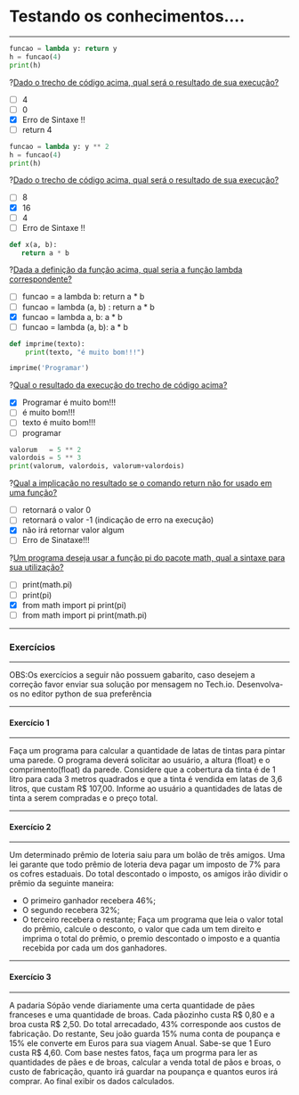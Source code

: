 # Testando os conhecimentos....
---
``` python
funcao = lambda y: return y
h = funcao(4)
print(h)
```
?[Dado o trecho de código acima, qual será o resultado de sua execução?](single)
-[ ] 4
-[ ] 0 
-[x] Erro de Sintaxe !! 
-[ ] return 4    

``` python
funcao = lambda y: y ** 2
h = funcao(4)
print(h)
```
?[Dado o trecho de código acima, qual será o resultado de sua execução?](single)
-[ ] 8
-[x] 16
-[ ] 4
-[ ] Erro de Sintaxe !! 

``` python
def x(a, b):
   return a * b
```   
?[Dada a definição da função acima, qual seria a função lambda correspondente?](single)
-[ ] funcao = a lambda b: return a * b 
-[ ] funcao = lambda (a, b) : return a * b
-[x] funcao = lambda a, b: a * b
-[ ] funcao = lambda (a, b): a * b

``` python
def imprime(texto):
    print(texto, "é muito bom!!!")

imprime('Programar')
```
?[Qual o resultado da execução do trecho de código acima?](single)
-[x] Programar é muito bom!!!
-[ ] é muito bom!!!
-[ ] texto é muito bom!!!
-[ ] programar

```python
valorum   = 5 ** 2
valordois = 5 ** 3
print(valorum, valordois, valorum+valordois)
```
?[Qual a implicação no resultado se o comando return não for usado em uma função?](single)
-[ ] retornará o valor 0 
-[ ] retornará o valor -1 (indicação de erro na execução)
-[x] não irá retornar valor algum
-[ ] Erro de Sinataxe!!!

?[Um programa deseja usar a função pi do pacote math, qual a sintaxe para sua utilização?](single)
-[ ] print(math.pi) 
-[ ] print(pi)
-[x] from math import pi
     print(pi)
-[ ] from math import pi
     print(math.pi)
---
### Exercícios
---

OBS:Os exercícios a seguir não possuem gabarito, caso desejem a correção favor enviar sua solução por mensagem no Tech.io. Desenvolva-os no editor python de sua preferência

---
 #### Exercício 1  
---

Faça um programa para calcular a quantidade de latas de tintas para pintar uma parede. O programa deverá solicitar ao usuário, a altura (float) e o comprimento(float) da parede. Considere que a cobertura da tinta é de 1 litro para cada 3 metros quadrados e que a tinta é vendida em latas de 3,6 litros, que custam R$ 107,00. Informe ao usuário a quantidades de latas de tinta a serem compradas e o preço total.

---
 #### Exercício 2  
---

Um determinado prêmio de loteria saiu para um bolão de três amigos. Uma lei garante que todo prêmio de loteria deva pagar um imposto de 7% para os cofres estaduais. Do total descontado o imposto, os amigos irão dividir o prêmio da seguinte maneira:

+ O primeiro ganhador recebera 46%;
+ O segundo recebera 32%;
+ O terceiro recebera o restante;
Faça um programa que leia o valor total do prêmio, calcule o desconto, o valor que cada um tem direito e imprima o total do prêmio, o premio descontado o imposto e a quantia recebida por cada um dos ganhadores.

---
 #### Exercício 3  
---

A padaria Sópão vende diariamente uma certa quantidade de pães franceses e uma quantidade de broas. Cada pãozinho custa R$ 0,80 e a broa custa R$ 2,50. Do total arrecadado, 43% corresponde aos custos de fabricação. Do restante, Seu joão guarda 15% numa conta de poupança e 15% ele converte em Euros para sua viagem Anual. Sabe-se que 1 Euro custa R$ 4,60. Com base nestes fatos, faça um progrma para ler as quantidades de pães e de broas, calcular a venda total de pãos e broas, o custo de fabricação, quanto irá guardar na poupança e quantos euros irá comprar. Ao final exibir os dados calculados.
